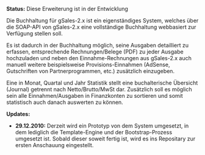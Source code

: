 **Status:** Diese Erweiterung ist in der Entwicklung

Die Buchhaltung für gSales-2.x ist ein eigenständiges System, welches über die SOAP-API von gSales-2.x eine vollständige Buchhaltung webbasiert zur Verfügung stellen soll.

Es ist dadurch in der Buchhaltung möglich, seine Ausgaben detailliert zu erfassen, entsprechende Rechnungen/Belege (PDF) zu jeder Ausgabe hochzuladen und neben den Einnahme-Rechnungen aus gSales-2.x auch manuell weitere beispielsweise Provisions-Einnahmen (AdSense, Gutschriften von Partnerprogrammen, etc.) zusätzlich einzugeben.

Eine in Monat, Quartal und Jahr Statistik stellt eine buchalterische Übersicht (Journal) getrennt nach Netto/Brutto/MwSt dar. Zusätzlich soll es möglich sein alle Einnahmen/Ausgaben in Finanzkonten zu sortieren und somit statistisch auch danach auswerten zu können.

**Updates:**
  * **29.12.2010:** Derzeit wird ein Prototyp von dem System umgesetzt, in dem lediglich die Template-Engine und der Bootstrap-Prozess umgesetzt ist. Sobald dieser soweit fertig ist, wird es ins Repositary zur ersten Anschauung eingestellt.